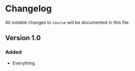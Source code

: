 # Changelog

All notable changes to `course` will be documented in this file.

## Version 1.0

### Added
- Everything
